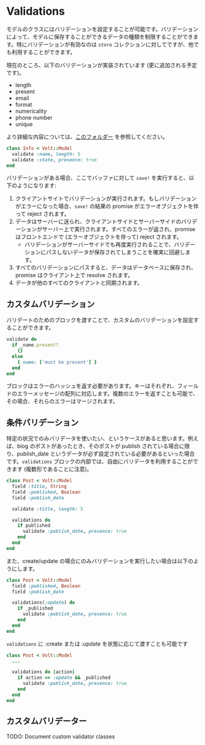 # Validations

モデルのクラスにはバリデーションを設定することが可能です。バリデーションによって、モデルに保存することができるデータの種類を制限することができます。特にバリデーションが有効なのは ```store``` コレクションに対してですが、他でも利用することができます。

現在のところ、以下のバリデーションが実装されています (更に追加される予定です)。

- length
- present
- email
- format
- numericality
- phone number
- unique

より詳細な内容については、[このフォルダー](https://github.com/voltrb/volt/tree/master/lib/volt/models/validators) を参照してください。

```ruby
class Info < Volt::Model
  validate :name, length: 5
  validate :state, presence: true
end
```

バリデーションがある場合、ここでバッファに対して ```save!``` を実行すると、以下のようになります:

1. クライアントサイトでバリデーションが実行されます。もしバリデーションがエラーになった場合、```save!``` の結果の promise がエラーオブジェクトを伴って reject されます。
2. データはサーバーに送られ、クライアントサイドとサーバーサイドのバリデーションがサーバー上で実行されます。すべてのエラーが返され、promise はフロントエンドで (エラーオブジェクトを伴って) reject されます。
    - バリデーションがサーバーサイドでも再度実行されることで、バリデーションにパスしないデータが保存されてしまうことを確実に回避します。
3. すべてのバリデーションにパスすると、データはデータベースに保存され、promise はクライアント上で resolve されます。
4. データが他のすべてのクライアントと同期されます。

## カスタムバリデーション

バリデートのためのブロックを渡すことで、カスタムのバリデーションを設定することができます。

```ruby
validate do
  if _name.present?
    {}
  else
    { name: ['must be present'] }
  end
end
```

ブロックはエラーのハッシュを返す必要があります。キーはそれぞれ、フィールドのエラーメッセージの配列に対応します。複数のエラーを返すことも可能で、その場合、それらのエラーはマージされます。

## 条件バリデーション

特定の状況でのみバリデータを使いたい、というケースがあると思います。例えば、blog のポストがあったとき、そのポストが publish されている場合に限り、publish_date というデータが必ず設定されている必要があるといった場合です。```validations``` ブロックの内部では、自由にバリデータを利用することができます (複数形であることに注意)。

```ruby
class Post < Volt::Model
  field :title, String
  field :published, Boolean
  field :publish_date

  validate :title, length: 5

  validations do
    if published
      validate :publish_date, presence: true
    end
  end
end
```

また、create/update の場合にのみバリデーションを実行したい場合は以下のようにします。

```ruby
class Post < Volt::Model
  field :published, Boolean
  field :publish_date

  validations(:update) do
    if _published
      validate :publish_date, presence: true
    end
  end
end
```

```validations``` に :create または :update を状態に応じて渡すことも可能です

```ruby
class Post < Volt::Model
  ...

  validations do |action|
    if action == :update && _published
      validate :publish_date, presence: true
    end
  end
end
```

## カスタムバリデーター

TODO: Document custom validator classes
